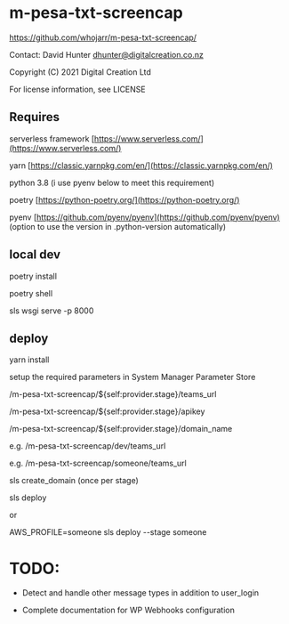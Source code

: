 # m-pesa-txt-screencap

https://github.com/whojarr/m-pesa-txt-screencap/

Contact: David Hunter dhunter@digitalcreation.co.nz

Copyright (C) 2021 Digital Creation Ltd

For license information, see LICENSE


## Requires

serverless framework [https://www.serverless.com/](https://www.serverless.com/)

yarn [https://classic.yarnpkg.com/en/](https://classic.yarnpkg.com/en/)

python 3.8 (i use pyenv below to meet this requirement)

poetry [https://python-poetry.org/](https://python-poetry.org/)

pyenv [https://github.com/pyenv/pyenv](https://github.com/pyenv/pyenv) (option to use the version in .python-version automatically)

## local dev

poetry install

poetry shell

sls wsgi serve -p 8000


## deploy

yarn install

setup the required parameters in System Manager Parameter Store

/m-pesa-txt-screencap/${self:provider.stage}/teams_url

/m-pesa-txt-screencap/${self:provider.stage}/apikey

/m-pesa-txt-screencap/${self:provider.stage}/domain_name 


e.g. /m-pesa-txt-screencap/dev/teams_url

e.g. /m-pesa-txt-screencap/someone/teams_url

sls create_domain (once per stage)

sls deploy

or 

AWS_PROFILE=someone sls deploy --stage someone

# TODO:

* Detect and handle other message types in addition to user_login

* Complete documentation for WP Webhooks configuration
